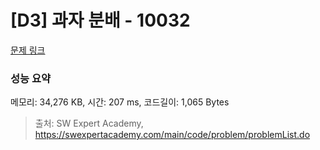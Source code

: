 # [D3] 과자 분배 - 10032 

[문제 링크](https://swexpertacademy.com/main/code/problem/problemDetail.do?contestProbId=AXJZ6_6KCLcDFAU3) 

### 성능 요약

메모리: 34,276 KB, 시간: 207 ms, 코드길이: 1,065 Bytes



> 출처: SW Expert Academy, https://swexpertacademy.com/main/code/problem/problemList.do